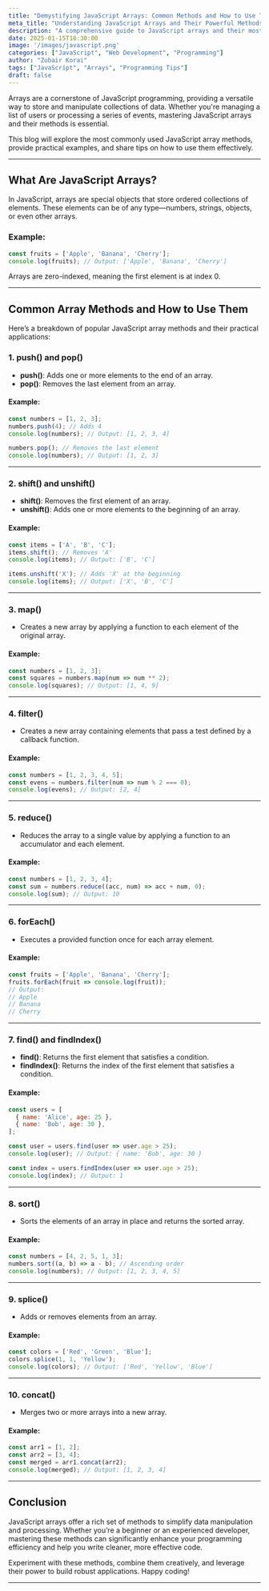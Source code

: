```yaml
---
title: "Demystifying JavaScript Arrays: Common Methods and How to Use Them"
meta_title: "Understanding JavaScript Arrays and Their Powerful Methods"
description: "A comprehensive guide to JavaScript arrays and their most commonly used methods, complete with examples and best practices."
date: 2025-01-15T16:30:00
image: '/images/javascript.png'
categories: ["JavaScript", "Web Development", "Programming"]
author: "Zubair Korai"
tags: ["JavaScript", "Arrays", "Programming Tips"]
draft: false
---
```


Arrays are a cornerstone of JavaScript programming, providing a versatile way to store and manipulate collections of data. Whether you're managing a list of users or processing a series of events, mastering JavaScript arrays and their methods is essential.

This blog will explore the most commonly used JavaScript array methods, provide practical examples, and share tips on how to use them effectively.

---

## What Are JavaScript Arrays?

In JavaScript, arrays are special objects that store ordered collections of elements. These elements can be of any type—numbers, strings, objects, or even other arrays.

### Example:
```javascript
const fruits = ['Apple', 'Banana', 'Cherry'];
console.log(fruits); // Output: ['Apple', 'Banana', 'Cherry']
```

Arrays are zero-indexed, meaning the first element is at index 0.

---

## Common Array Methods and How to Use Them

Here’s a breakdown of popular JavaScript array methods and their practical applications:

### 1. **push()** and **pop()**
- **push()**: Adds one or more elements to the end of an array.
- **pop()**: Removes the last element from an array.

#### Example:
```javascript
const numbers = [1, 2, 3];
numbers.push(4); // Adds 4
console.log(numbers); // Output: [1, 2, 3, 4]

numbers.pop(); // Removes the last element
console.log(numbers); // Output: [1, 2, 3]
```

---

### 2. **shift()** and **unshift()**
- **shift()**: Removes the first element of an array.
- **unshift()**: Adds one or more elements to the beginning of an array.

#### Example:
```javascript
const items = ['A', 'B', 'C'];
items.shift(); // Removes 'A'
console.log(items); // Output: ['B', 'C']

items.unshift('X'); // Adds 'X' at the beginning
console.log(items); // Output: ['X', 'B', 'C']
```

---

### 3. **map()**
- Creates a new array by applying a function to each element of the original array.

#### Example:
```javascript
const numbers = [1, 2, 3];
const squares = numbers.map(num => num ** 2);
console.log(squares); // Output: [1, 4, 9]
```

---

### 4. **filter()**
- Creates a new array containing elements that pass a test defined by a callback function.

#### Example:
```javascript
const numbers = [1, 2, 3, 4, 5];
const evens = numbers.filter(num => num % 2 === 0);
console.log(evens); // Output: [2, 4]
```

---

### 5. **reduce()**
- Reduces the array to a single value by applying a function to an accumulator and each element.

#### Example:
```javascript
const numbers = [1, 2, 3, 4];
const sum = numbers.reduce((acc, num) => acc + num, 0);
console.log(sum); // Output: 10
```

---

### 6. **forEach()**
- Executes a provided function once for each array element.

#### Example:
```javascript
const fruits = ['Apple', 'Banana', 'Cherry'];
fruits.forEach(fruit => console.log(fruit));
// Output:
// Apple
// Banana
// Cherry
```

---

### 7. **find()** and **findIndex()**
- **find()**: Returns the first element that satisfies a condition.
- **findIndex()**: Returns the index of the first element that satisfies a condition.

#### Example:
```javascript
const users = [
  { name: 'Alice', age: 25 },
  { name: 'Bob', age: 30 },
];

const user = users.find(user => user.age > 25);
console.log(user); // Output: { name: 'Bob', age: 30 }

const index = users.findIndex(user => user.age > 25);
console.log(index); // Output: 1
```

---

### 8. **sort()**
- Sorts the elements of an array in place and returns the sorted array.

#### Example:
```javascript
const numbers = [4, 2, 5, 1, 3];
numbers.sort((a, b) => a - b); // Ascending order
console.log(numbers); // Output: [1, 2, 3, 4, 5]
```

---

### 9. **splice()**
- Adds or removes elements from an array.

#### Example:
```javascript
const colors = ['Red', 'Green', 'Blue'];
colors.splice(1, 1, 'Yellow');
console.log(colors); // Output: ['Red', 'Yellow', 'Blue']
```

---

### 10. **concat()**
- Merges two or more arrays into a new array.

#### Example:
```javascript
const arr1 = [1, 2];
const arr2 = [3, 4];
const merged = arr1.concat(arr2);
console.log(merged); // Output: [1, 2, 3, 4]
```

---

## Conclusion

JavaScript arrays offer a rich set of methods to simplify data manipulation and processing. Whether you’re a beginner or an experienced developer, mastering these methods can significantly enhance your programming efficiency and help you write cleaner, more effective code.

Experiment with these methods, combine them creatively, and leverage their power to build robust applications. Happy coding!

---
